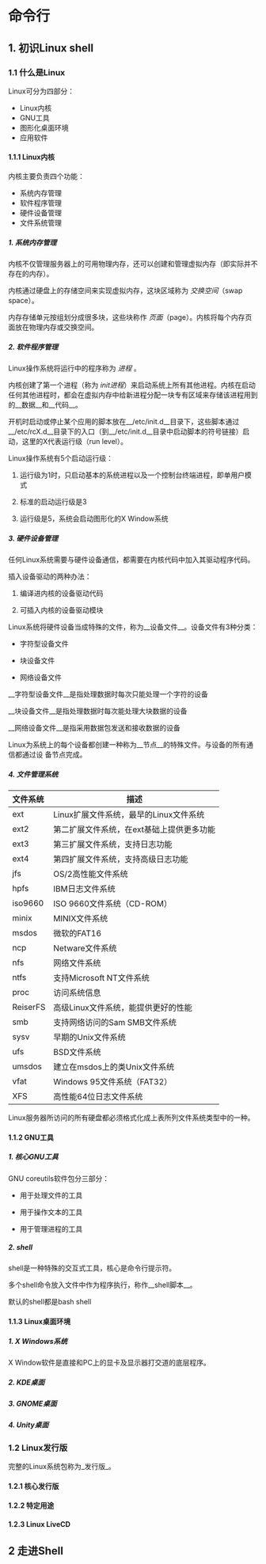 # 命令行 #

## 1. 初识Linux shell ##

### 1.1 什么是Linux ###

Linux可分为四部分：

* Linux内核
* GNU工具
* 图形化桌面环境
* 应用软件

####  1.1.1 Linux内核 ####

内核主要负责四个功能：

* 系统内存管理
* 软件程序管理
* 硬件设备管理
* 文件系统管理

##### 1. 系统内存管理 #####

内核不仅管理服务器上的可用物理内存，还可以创建和管理虚拟内存（即实际并不存在的内存）。

内核通过硬盘上的存储空间来实现虚拟内存，这块区域称为 _交换空间_（swap space）。

内存存储单元按组划分成很多块，这些块称作 _页面_（page）。内核将每个内存页面放在物理内存或交换空间。

##### 2. 软件程序管理 #####

Linux操作系统将运行中的程序称为 _进程_ 。

内核创建了第一个进程（称为 _init进程_）来启动系统上所有其他进程。内核在启动任何其他进程时，都会在虚拟内存中给新进程分配一块专有区域来存储该进程用到的__数据__和__代码__。

开机时启动或停止某个应用的脚本放在__/etc/init.d__目录下，这些脚本通过__/etc/rcX.d__目录下的入口（到__/etc/init.d__目录中启动脚本的符号链接）启动，这里的X代表运行级（run level）。

Linux操作系统有5个启动运行级：

1. 运行级为1时，只启动基本的系统进程以及一个控制台终端进程，即单用户模式

2. 标准的启动运行级是3

3. 运行级是5，系统会启动图形化的X Window系统

##### 3. 硬件设备管理 #####

任何Linux系统需要与硬件设备通信，都需要在内核代码中加入其驱动程序代码。

插入设备驱动的两种办法：

1. 编译进内核的设备驱动代码

2. 可插入内核的设备驱动模块

Linux系统将硬件设备当成特殊的文件，称为__设备文件__。设备文件有3种分类：

* 字符型设备文件

* 块设备文件

* 网络设备文件

__字符型设备文件__是指处理数据时每次只能处理一个字符的设备

__块设备文件__是指处理数据时每次能处理大块数据的设备

__网络设备文件__是指采用数据包发送和接收数据的设备

Linux为系统上的每个设备都创建一种称为__节点__的特殊文件。与设备的所有通信都通过设
备节点完成。

##### 4. 文件管理系统 #####

| 文件系统 | 描述                                      |
| :------- | ----------------------------------------- |
| ext      | Linux扩展文件系统，最早的Linux文件系统    |
| ext2     | 第二扩展文件系统，在ext基础上提供更多功能 |
| ext3     | 第三扩展文件系统，支持日志功能            |
| ext4     | 第四扩展文件系统，支持高级日志功能        |
| jfs      | OS/2高性能文件系统                        |
| hpfs     | IBM日志文件系统                           |
| iso9660  | ISO 9660文件系统（CD-ROM）                |
| minix    | MINIX文件系统                             |
| msdos    | 微软的FAT16                               |
| ncp      | Netware文件系统                           |
| nfs      | 网络文件系统                              |
| ntfs     | 支持Microsoft NT文件系统                  |
| proc     | 访问系统信息                              |
| ReiserFS | 高级Linux文件系统，能提供更好的性能       |
| smb      | 支持网络访问的Sam SMB文件系统             |
| sysv     | 早期的Unix文件系统                        |
| ufs      | BSD文件系统                               |
| umsdos   | 建立在msdos上的类Unix文件系统             |
| vfat     | Windows 95文件系统（FAT32）               |
| XFS      | 高性能64位日志文件系统                    |

Linux服务器所访问的所有硬盘都必须格式化成上表所列文件系统类型中的一种。



#### 1.1.2 GNU工具 ####

##### 1. 核心GNU工具 #####

GNU coreutils软件包分三部分：

* 用于处理文件的工具

* 用于操作文本的工具

* 用于管理进程的工具

##### 2. shell #####

shell是一种特殊的交互式工具，核心是命令行提示符。

多个shell命令放入文件中作为程序执行，称作__shell脚本__。

默认的shell都是bash shell

#### 1.1.3 Linux桌面环境 ####

##### 1. X Windows系统 #####

X Window软件是直接和PC上的显卡及显示器打交道的底层程序。

##### 2. KDE桌面 #####

##### 3. GNOME桌面 #####

##### 4. Unity桌面 ######

### 1.2 Linux发行版 ###

完整的Linux系统包称为_发行版_。

#### 1.2.1 核心发行版 ####

#### 1.2.2 特定用途 ####

#### 1.2.3 Linux LiveCD ####



## 2 走进Shell ##





